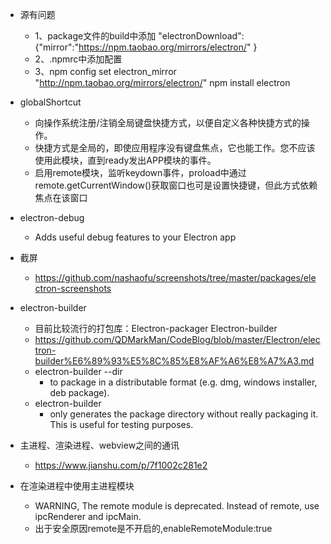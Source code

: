- 源有问题
    - 1、package文件的build中添加
    "electronDownload":{"mirror":"https://npm.taobao.org/mirrors/electron/" }
    - 2、.npmrc中添加配置
    - 3、npm config set electron_mirror "http://npm.taobao.org/mirrors/electron/" 
    npm install electron

- globalShortcut
    - 向操作系统注册/注销全局键盘快捷方式，以便自定义各种快捷方式的操作。
    - 快捷方式是全局的，即使应用程序没有键盘焦点，它也能工作。您不应该使用此模块，直到ready发出APP模块的事件。
    - 启用remote模块，监听keydown事件，proload中通过remote.getCurrentWindow()获取窗口也可是设置快捷键，但此方式依赖焦点在该窗口
- electron-debug
    - Adds useful debug features to your Electron app
- 截屏
    - https://github.com/nashaofu/screenshots/tree/master/packages/electron-screenshots
- electron-builder
    - 目前比较流行的打包库：Electron-packager Electron-builder
    - https://github.com/QDMarkMan/CodeBlog/blob/master/Electron/electron-builder%E6%89%93%E5%8C%85%E8%AF%A6%E8%A7%A3.md
    - electron-builder --dir
        - to package in a distributable format (e.g. dmg, windows installer, deb package).
    - electron-builder
        - only generates the package directory without really packaging it. This is useful for testing purposes.
- 主进程、渲染进程、webview之间的通讯
    - https://www.jianshu.com/p/7f1002c281e2
- 在渲染进程中使用主进程模块
    - WARNING, The remote module is deprecated. Instead of remote, use ipcRenderer and ipcMain.
    - 出于安全原因remote是不开启的,enableRemoteModule:true